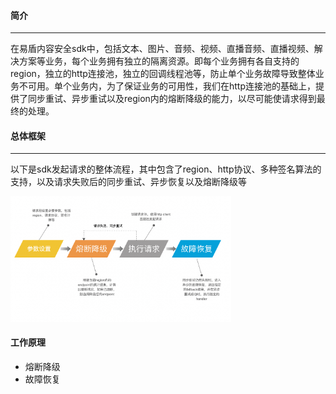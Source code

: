 #### 简介

---

在易盾内容安全sdk中，包括文本、图片、音频、视频、直播音频、直播视频、解决方案等业务，每个业务拥有独立的隔离资源。即每个业务拥有各自支持的region，独立的http连接池，独立的回调线程池等，防止单个业务故障导致整体业务不可用。单个业务内，为了保证业务的可用性，我们在http连接池的基础上，提供了同步重试、异步重试以及region内的熔断降级的能力，以尽可能使请求得到最终的处理。

#### 总体框架

---

以下是sdk发起请求的整体流程，其中包含了region、http协议、多种签名算法的支持，以及请求失败后的同步重试、异步恢复以及熔断降级等

<img src="assets/popo_2022-09-18  17-47-27.jpg" width="70%">

#### 工作原理

* 熔断降级
* 故障恢复
